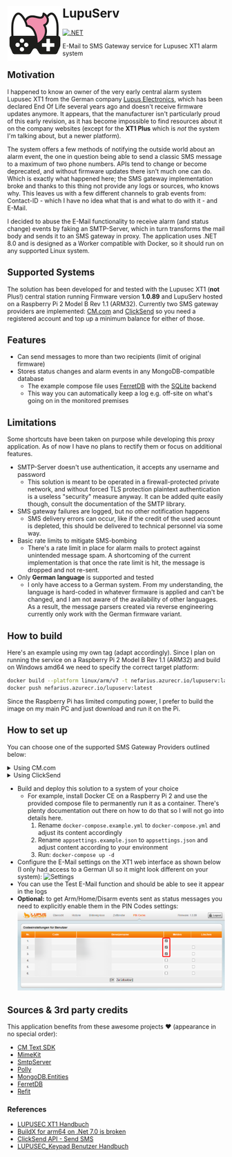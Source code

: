 # <img src="assets/NSS-128x128.png" align="left" />LupuServ

[![.NET](https://github.com/nefarius/LupuServ/actions/workflows/dotnet.yml/badge.svg)](https://github.com/nefarius/LupuServ/actions/workflows/dotnet.yml)

E-Mail to SMS Gateway service for Lupusec XT1 alarm system

## Motivation

I happened to know an owner of the very early central alarm system Lupusec XT1 from the German
company [Lupus Electronics](https://www.lupus-electronics.de/en/), which has been declared End Of Life several years ago
and doesn't receive firmware updates anymore. It appears, that the manufacturer isn't particularly proud of this early
revision, as it has become impossible to find resources about it on the company websites (except for the **XT1 Plus**
which is *not* the system I'm talking about, but a newer platform).

The system offers a few methods of notifying the outside world about an alarm event, the one in question being able to
send a classic SMS message to a maximum of two phone numbers. APIs tend to change or become deprecated, and without
firmware updates there isn't much one can do. Which is exactly what happened here; the SMS gateway implementation broke
and thanks to this thing not provide any logs or sources, who knows why. This leaves us with a few different channels to
grab events from: Contact-ID - which I have no idea what that is and what to do with it - and E-Mail.

I decided to abuse the E-Mail functionality to receive alarm (and status change) events by faking an SMTP-Server, which
in turn transforms the mail body and sends it to an SMS gateway in proxy. The application uses .NET 8.0 and is designed
as a Worker compatible with Docker, so it should run on any supported Linux system.

## Supported Systems

The solution has been developed for and tested with the Lupusec XT1 (**not** Plus!) central station running Firmware
version **1.0.89** and LupuServ hosted on a Raspberry Pi 2 Model B Rev 1.1 (ARM32). Currently two SMS gateway providers
are implemented: [CM.com](https://www.cm.com/about-cm/) and [ClickSend](https://www.clicksend.com/eu/) so you need a
registered account and top up a minimum balance for either of those.

## Features

- Can send messages to more than two recipients (limit of original firmware)
- Stores status changes and alarm events in any MongoDB-compatible database
    - The example compose file uses [FerretDB](https://github.com/FerretDB/FerretDB) with
      the [SQLite](https://www.sqlite.org/index.html) backend
    - This way you can automatically keep a log e.g. off-site on what's going on in the monitored premises

## Limitations

Some shortcuts have been taken on purpose while developing this proxy application. As of now I have no plans to rectify
them or focus on additional features.

- SMTP-Server doesn't use authentication, it accepts any username and password
    - This solution is meant to be operated in a firewall-protected private network, and without forced TLS protection
      plaintext authentication is a useless "security" measure anyway. It can be added quite easily though, consult the
      documentation of the SMTP library.
- SMS gateway failures are logged, but no other notification happens
    - SMS delivery errors can occur, like if the credit of the used account is depleted, this should be delivered to
      technical personnel via some way.
- Basic rate limits to mitigate SMS-bombing
    - There's a rate limit in place for alarm mails to protect against unintended message spam. A shortcoming of the
      current implementation is that once the rate limit is hit, the message is dropped and not re-sent.
- Only **German language** is supported and tested
    - I only have access to a German system. From my understanding, the language is hard-coded in
      whatever firmware is applied and can't be changed, and I am not aware of the availability of other languages. As a
      result, the message parsers created via reverse engineering currently only work with the German firmware variant.

## How to build

Here's an example using my own tag (adapt accordingly). Since I plan on running the service on a Raspberry Pi 2 Model B
Rev 1.1 (ARM32) and build on Windows amd64 we need to specify the correct target platform:

```bash
docker build --platform linux/arm/v7 -t nefarius.azurecr.io/lupuserv:latest .
docker push nefarius.azurecr.io/lupuserv:latest
```

Since the Raspberry Pi has limited computing power, I prefer to build the image on my main PC and just download and run
it on the Pi.

## How to set up

You can choose one of the supported SMS Gateway Providers outlined below:

<details>

<summary>Using CM.com</summary>

- Register an account with [CM.com](https://www.cm.com/)
    - Don't forget to respond to verification SMS and mail
    - Add a balance of at least 15€ (as of time of writing) to unlock the Messaging gateway channel (which allows
      sending messages)
    - Get the Product token/API key for the Messaging gateway

</details>

<details>

<summary>Using ClickSend</summary>

- Register an account with [ClickSend](https://www.clicksend.com/eu/)
    - Get the API Credentials (Username and Token) by clicking the key icon on the top right of your Dashboard

</details>

- Build and deploy this solution to a system of your choice
    - For example, install Docker CE on a Raspberry Pi 2 and use the provided compose file to permanently run it as a
      container. There's plenty documentation out there on how to do that so I will not go into details here.
        1) Rename `docker-compose.example.yml` to `docker-compose.yml` and adjust its content accordingly
        2) Rename `appsettings.example.json` to `appsettings.json` and adjust content according to your environment
        3) Run: `docker-compose up -d`
- Configure the E-Mail settings on the XT1 web interface as shown below (I only had access to a German UI so it might
  look different on your system):
  ![Settings](./assets/ygJiBqVo8R.png)
- You can use the Test E-Mail function and should be able to see it appear in the logs
- **Optional:** to get Arm/Home/Disarm events sent as status messages you need to explicitly enable them in the PIN
  Codes settings:  
  ![PIN-Codes](./assets/D4JOzRXITd.png)

## Sources & 3rd party credits

This application benefits from these awesome projects ❤ (appearance in no special order):

- [CM Text SDK](https://github.com/cmdotcom/text-sdk-dotnet)
- [MimeKit](https://github.com/jstedfast/MimeKit)
- [SmtpServer](https://github.com/cosullivan/SmtpServer)
- [Polly](https://github.com/App-vNext/Polly#rate-limit)
- [MongoDB.Entities](https://mongodb-entities.com/)
- [FerretDB](https://www.ferretdb.io/)
- [Refit](https://github.com/reactiveui/refit)

### References

- [LUPUSEC XT1 Handbuch](https://archive.org/details/manualzilla-id-6737868/)
- [BuildX for arm64 on .Net 7.0 is broken](https://github.com/dotnet/sdk/issues/28971#issuecomment-1308881150)
- [ClickSend API - Send SMS](https://developers.clicksend.com/docs/rest/v3/?csharp#send-sms)
- [LUPUSEC_Keypad Benutzer Handbuch](https://web.archive.org/web/20240228164820/https://www.lupus-electronics.de/shop/documents/LUPUSEC_Keypad.pdf)
